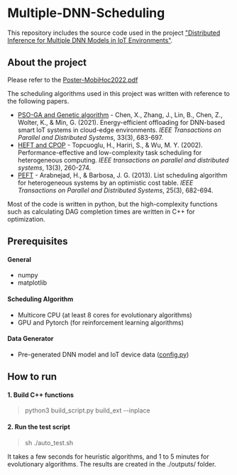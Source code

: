 # Multiple-DNN-Scheduling

This repository includes the source code used in the project
["Distributed Inference for Multiple DNN Models in IoT Environments"](https://dl.acm.org/doi/abs/10.1145/3492866.3561254).


## About the project

Please refer to the [Poster-MobiHoc2022.pdf](https://github.com/yhjh5302/Multiple-DNN-Scheduling/blob/master/Poster-MobiHoc2022.pdf)

The scheduling algorithms used in this project was written with reference to the following papers.
*  [PSO-GA and Genetic algorithm]( https://github.com/SPSO-GA/dataset) - Chen, X., Zhang, J., Lin, B., Chen, Z., Wolter, K., & Min, G. (2021). Energy-efficient offloading for DNN-based smart IoT systems in cloud-edge environments. *IEEE Transactions on Parallel and Distributed Systems*, 33(3), 683-697.
*  [HEFT and CPOP](https://en.wikipedia.org/wiki/Heterogeneous_earliest_finish_time) - Topcuoglu, H., Hariri, S., & Wu, M. Y. (2002). Performance-effective and low-complexity task scheduling for heterogeneous computing. *IEEE transactions on parallel and distributed systems*, 13(3), 260-274.
*  [PEFT](https://github.com/mackncheesiest/peft) - Arabnejad, H., & Barbosa, J. G. (2013). List scheduling algorithm for heterogeneous systems by an optimistic cost table. *IEEE Transactions on Parallel and Distributed Systems*, 25(3), 682-694.

Most of the code is written in python, but the high-complexity functions such as calculating DAG completion times are written in C++ for optimization.


## Prerequisites
#### General
*  numpy
*  matplotlib

#### Scheduling Algorithm
*  Multicore CPU (at least 8 cores for evolutionary algorithms)
*  GPU and Pytorch (for reinforcement learning algorithms)

#### Data Generator
*  Pre-generated DNN model and IoT device data ([config.py](https://github.com/yhjh5302/Multiple-DNN-Scheduling/blob/master/config.py))


## How to run
#### 1. Build C++ functions
>  python3 build_script.py build_ext --inplace

#### 2. Run the test script
>  sh ./auto_test.sh

It takes a few seconds for heuristic algorithms, and 1 to 5 minutes for evolutionary algorithms.
The results are created in the ./outputs/ folder.
